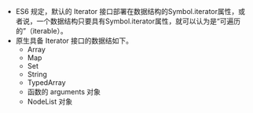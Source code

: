 
* ES6 规定，默认的 Iterator 接口部署在数据结构的Symbol.iterator属性，或者说，一个数据结构只要具有Symbol.iterator属性，就可以认为是“可遍历的”（iterable）。
* 原生具备 Iterator 接口的数据结如下。
    * Array
    * Map
    * Set
    * String
    * TypedArray
    * 函数的 arguments 对象
    * NodeList 对象